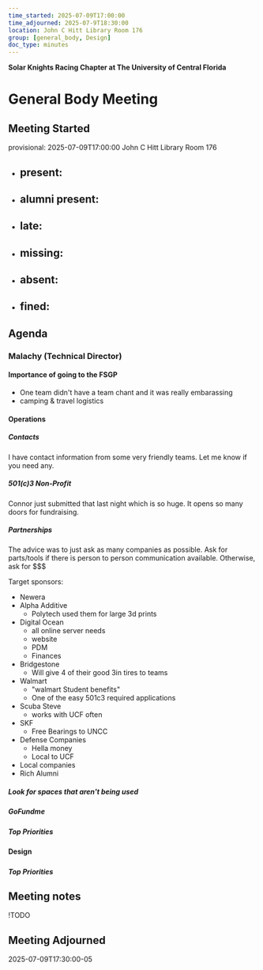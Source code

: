 ```yaml
---
time_started: 2025-07-09T17:00:00
time_adjourned: 2025-07-9T18:30:00
location: John C Hitt Library Room 176
group: [general_body, Design]
doc_type: minutes
---
```


**Solar Knights Racing Chapter at The University of Central Florida**
# General Body Meeting
## Meeting Started
provisional: 2025-07-09T17:00:00
John C Hitt Library Room 176
- present: 
	- 
- alumni present: 
	- 
- late:
	- 
- missing:
	- 
- absent:
	- 
- fined:
	- 
## Agenda
### Malachy (Technical Director)
#### Importance of going to the FSGP
- One team didn't have a team chant and it was really embarassing
- camping & travel logistics
#### Operations
##### Contacts
I have contact information from some very friendly teams. Let me know if you need any.
##### 501(c)3 Non-Profit
Connor just submitted that last night which is so huge. It opens so many doors for fundraising.
##### Partnerships
The advice was to just ask as many companies as possible. Ask for parts/tools if there is person to person communication available. Otherwise, ask for $$$

Target sponsors:
- Newera
- Alpha Additive
	- Polytech used them for large 3d prints
- Digital Ocean
	- all online server needs
	- website
	- PDM
	- Finances
- Bridgestone
	- Will give 4 of their good 3in tires to teams
- Walmart
	- "walmart Student benefits"
	- One of the easy 501c3 required applications
- Scuba Steve
	- works with UCF often
- SKF
	- Free Bearings to UNCC
- Defense Companies
	- Hella money
	- Local to UCF
- Local companies
- Rich Alumni

##### Look for spaces that aren't being used
##### GoFundme
##### Top Priorities
#### Design
##### 
##### 
##### 
##### 
##### Top Priorities

## Meeting notes
!TODO

## Meeting Adjourned
2025-07-09T17:30:00-05
